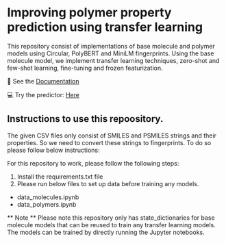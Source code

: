 # Improving polymer property prediction using transfer learning

This repository consist of implementations of base molecule and polymer models using Circular, PolyBERT and MiniLM fingerprints. Using the base molecule model, we implement transfer learning techniques, zero-shot and few-shot learning, fine-tuning and frozen featurization.

:green_book: See the [Documentation](https://drive.google.com/file/d/1TG5VxRb4mNdCcCM1AKmJr1xIwkTk1-OF/view?usp=sharing)

:computer: Try the predictor: [Here](https://band-gap-predictor.streamlit.app/)

## Instructions to use this repoository.

The given CSV files only consist of SMILES and PSMILES strings and their properties. So we need to convert these strings to fingerprints. To do so please follow below instructions:

For this repository to work, please follow the following steps:

1. Install the requirements.txt file
2. Please run below files to set up data before training any models.

- data_molecules.ipynb
- data_polymers.ipynb

** Note ** Please note this repository only has state_dictionaries for base molecule models that can be reused to train any transfer learning models. The models can be trained by directly running the Jupyter notebooks.
